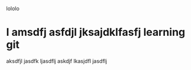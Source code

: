 lololo
# I amsdfj asfdjl jksajdklfasfj learning git
aksdfjl jasdfk ljasdflj askdjf 
lkasjdfl jasdflj
